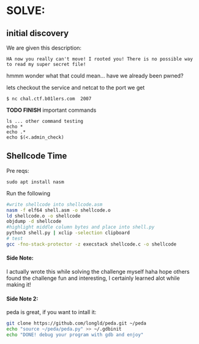 # SOLVE:


## initial discovery
We are given this description:
```
HA now you really can't move! I rooted you! There is no possible way to read my super secret file!
```
hmmm wonder what that could mean... have we already been pwned?

lets checkout the service and netcat to the port we get
```
$ nc chal.ctf.b01lers.com  2007
```
**TODO FINISH**
important commands

```
ls ... other command testing
echo *
echo .*
echo $(<.admin_check)
```

## Shellcode Time
Pre reqs:
```
sudo apt install nasm
```

Run the following
``` bash
#write shellcode into shellcode.asm
nasm -f elf64 shell.asm -o shellcode.o
ld shellcode.o -o shellcode
objdump -d shellcode
#highlight middle column bytes and place into shell.py
python3 shell.py | xclip -selection clipboard
# test
gcc -fno-stack-protector -z execstack shellcode.c -o shellcode
```


#### Side Note:
I actually wrote this while solving the challenge myself haha
hope others found the challenge fun and interesting, I certainly learned alot while making it!

#### Side Note 2:
peda is great, if you want to intall it: 
```bash
git clone https://github.com/longld/peda.git ~/peda
echo "source ~/peda/peda.py" >> ~/.gdbinit
echo "DONE! debug your program with gdb and enjoy"
```




